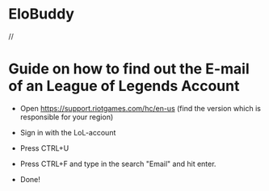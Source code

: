# EloBuddy
//

# Guide on how to find out the E-mail of an League of Legends Account

- Open https://support.riotgames.com/hc/en-us (find the version which is responsible for your region)

- Sign in with the LoL-account 

- Press CTRL+U

- Press CTRL+F and type in the search "Email" and hit enter.
 
- Done!
